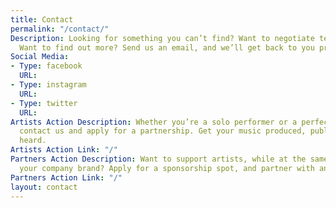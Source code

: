 ```yaml
---
title: Contact
permalink: "/contact/"
Description: Looking for something you can’t find? Want to negotiate terms with us?
  Want to find out more? Send us an email, and we’ll get back to you promptly!
Social Media:
- Type: facebook
  URL: 
- Type: instagram
  URL: 
- Type: twitter
  URL: 
Artists Action Description: Whether you’re a solo performer or a perfect-circle band,
  contact us and apply for a partnership. Get your music produced, published, and
  heard.
Artists Action Link: "/"
Partners Action Description: Want to support artists, while at the same time, promote
  your company brand? Apply for a sponsorship spot, and partner with an artist.
Partners Action Link: "/"
layout: contact
---
```


